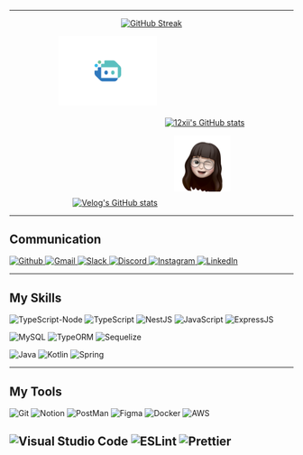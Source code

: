 <div align="center" >

---



[![GitHub Streak](https://streak-stats.demolab.com?user=12xii&theme=prussian&hide_border=true&date_format=M%20j%5B%2C%20Y%5D&card_width=700)](https://git.io/streak-stats)

<img src="Logo_png.png" width=175 style="margin-bottom:35px; margin-right: 10px"></img>
[![12xii's GitHub stats](https://github-readme-stats.vercel.app/api?username=12xii&theme=tokyonight)](https://github.com/anuraghazra/github-readme-stats)

[![Velog's GitHub stats](https://velog-readme-stats.vercel.app/api?name=12xii&color=dark)](https://velog-readme-stats.vercel.app/api/redirect?name=12xii)
<img src="face_wink.png" width=100 style="margin-bottom:25px; margin-left: 25px"></img>

</div>

<div align="left">

---

<h2>Communication</h2>

<a href="https://github.com/12xii">

![Github](https://img.shields.io/badge/GitHub-100000?style=for-the-badge&logo=github&logoColor=white)
</a> 
<a href="mailto:ur12xii@gmail.com"> 
![Gmail](https://img.shields.io/badge/Gmail-D14836?style=for-the-badge&logo=gmail&logoColor=white)
![Slack](https://img.shields.io/badge/Slack-4A154B?style=for-the-badge&logo=slack&logoColor=white)
![Discord](https://img.shields.io/badge/Discord-7289DA?style=for-the-badge&logo=discord&logoColor=white)
<a href = "https://instagram.com/yu.so._">
![Instagram](https://img.shields.io/badge/Instagram-E4405F?style=for-the-badge&logo=instagram&logoColor=white) </a> <a href="https://www.linkedin.com/in/%EB%82%98%ED%98%84-%EC%9C%A0-75b9a2270/">
![LinkedIn](https://img.shields.io/badge/LinkedIn-0077B5?style=for-the-badge&logo=linkedin&logoColor=white) </a>

---

<h2>My Skills</h2>

![TypeScript-Node](https://img.shields.io/badge/ts--node-3178C6?style=for-the-badge&logo=ts-node&logoColor=white)
![TypeScript](https://img.shields.io/badge/TypeScript-007ACC?style=for-the-badge&logo=typescript&logoColor=white)
![NestJS](https://img.shields.io/badge/NestJS-E4405F?style=for-the-badge&logo=nestjs&logoColor=white)
![JavaScript](https://img.shields.io/badge/JavaScript-F7DF1E?style=for-the-badge&logo=JavaScript&logoColor=white)
![ExpressJS](https://img.shields.io/badge/Express.js-404D59?style=for-the-badge)

![MySQL](https://img.shields.io/badge/MySQL-00000F?style=for-the-badge&logo=mysql&logoColor=white)
![TypeORM](https://img.shields.io/badge/TypeORM-323330?style=for-the-badge&logo=typeorm&logoColor=white)
![Sequelize](https://img.shields.io/badge/sequelize-323330?style=for-the-badge&logo=sequelize&logoColor=blue)

![Java](https://img.shields.io/badge/Java-ED8B00?style=for-the-badge&logo=openjdk&logoColor=white)
![Kotlin](https://img.shields.io/badge/Kotlin-0095D5?&style=for-the-badge&logo=kotlin&logoColor=white)
![Spring](https://img.shields.io/badge/Spring-6DB33F?style=for-the-badge&logo=spring&logoColor=white)

---

<h2>My Tools</h2>

![Git](https://img.shields.io/badge/GIT-E44C30?style=for-the-badge&logo=git&logoColor=white)
![Notion](https://img.shields.io/badge/Notion-000000?style=for-the-badge&logo=notion&logoColor=white)
![PostMan](https://img.shields.io/badge/Postman-FF6C37?style=for-the-badge&logo=postman&logoColor=white)
![Figma](https://img.shields.io/badge/Figma-F24E1E?style=for-the-badge&logo=figma&logoColor=white)
![Docker](https://img.shields.io/badge/docker-%230db7ed.svg?style=for-the-badge&logo=docker&logoColor=white)
![AWS](https://img.shields.io/badge/Amazon_AWS-232F3E?style=for-the-badge&logo=amazon-aws&logoColor=white)


![Visual Studio Code](https://img.shields.io/badge/Visual_Studio_Code-0078D4?style=for-the-badge&logo=visual%20studio%20code&logoColor=white)
![ESLint](https://img.shields.io/badge/eslint-3A33D1?style=for-the-badge&logo=eslint&logoColor=white)
![Prettier](https://img.shields.io/badge/prettier-1A2C34?style=for-the-badge&logo=prettier&logoColor=F7BA3E)
---

</div>
